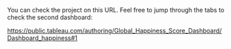 You can check the project on this URL. Feel free to jump through the tabs to check the second dashboard:

https://public.tableau.com/authoring/Global_Happiness_Score_Dashboard/Dashboard_happiness#1
